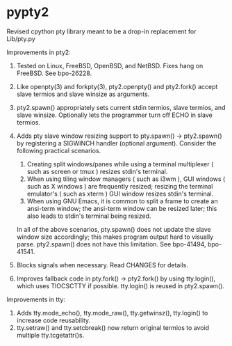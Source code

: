 # pypty2

Revised cpython pty library meant to be a drop-in replacement for Lib/pty.py

Improvements in pty2:

1. Tested on Linux, FreeBSD, OpenBSD, and NetBSD. Fixes hang on FreeBSD. See bpo-26228.
2. Like openpty(3) and forkpty(3), pty2.openpty() and pty2.fork() accept slave termios
   and slave winsize as arguments.
3. pty2.spawn() appropriately sets current stdin termios, slave termios, and slave winsize.
   Optionally lets the programmer turn off ECHO in slave termios.
4. Adds pty slave window resizing support to pty.spawn() -> pty2.spawn() by registering
   a SIGWINCH handler (optional argument). Consider the following practical scenarios.
      1. Creating split windows/panes while using a terminal multiplexer ( such as screen or tmux )
         resizes stdin's terminal.
      2. When using tiling window managers ( such as i3wm ), GUI windows ( such as X windows ) are
         frequently resized; resizing the terminal emulator's ( such as xterm ) GUI window resizes
         stdin's terminal.
      3. When using GNU Emacs, it is common to split a frame to create an ansi-term window; the
         ansi-term window can be resized later; this also leads to stdin's terminal being resized.

    In all of the above scenarios, pty.spawn() does not update the slave window size accordingly; this
    makes program output hard to visually parse. pty2.spawn() does not have this limitation. See bpo-41494,
    bpo-41541.
5. Blocks signals when necessary. Read CHANGES for details.
6. Improves fallback code in pty.fork() -> pty2.fork() by using tty.login(), which uses
   TIOCSCTTY if possible. tty.login() is reused in pty2.spawn().

Improvements in tty:

1. Adds tty.mode_echo(), tty.mode_raw(), tty.getwinsz(), tty.login() to increase code reusability.
2. tty.setraw() and tty.setcbreak() now return original termios to avoid multiple tty.tcgetattr()s.
